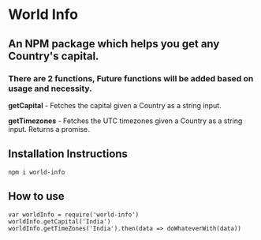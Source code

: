 # World Info

## An NPM package which helps you get any Country's capital.

### There are 2 functions, Future functions will be added based on usage and necessity.

**getCapital** - Fetches the capital given a Country as a string input.

**getTimezones** - Fetches the UTC timezones given a Country as a string input. Returns a promise.

## Installation Instructions

`npm i world-info`

## How to use

`var worldInfo = require('world-info')`  
`worldInfo.getCapital('India')`  
`worldInfo.getTimeZones('India').then(data => doWhateverWith(data))`  
